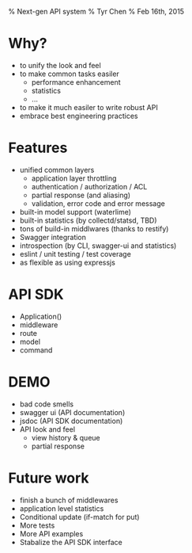 % Next-gen API system
% Tyr Chen
% Feb 16th, 2015

# Why?

* to unify the look and feel
* to make common tasks easiler
    - performance enhancement
    - statistics
    - ...
* to make it much easiler to write robust API
* embrace best engineering practices

# Features

* unified common layers
    - application layer throttling
    - authentication / authorization / ACL
    - partial response (and aliasing)
    - validation, error code and error message
* built-in model support (waterlime)
* built-in statistics (by collectd/statsd, TBD)
* tons of build-in middlwares (thanks to restify)
* Swagger integration
* introspection (by CLI, swagger-ui and statistics)
* eslint / unit testing / test coverage
* as flexible as using expressjs

# API SDK

* Application()
* middleware
* route
* model
* command

# DEMO

* bad code smells
* swagger ui (API documentation)
* jsdoc (API SDK documentation)
* API look and feel
    - view history & queue
    - partial response

# Future work

* finish a bunch of middlewares
* application level statistics
* Conditional update (if-match for put)
* More tests
* More API examples
* Stabalize the API SDK interface

